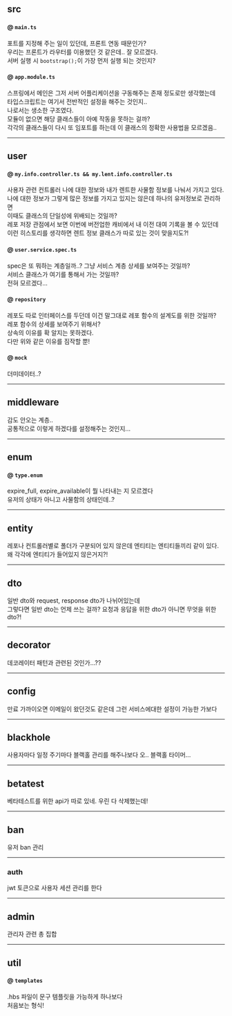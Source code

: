 ## src

#### @ `main.ts`

포트를 지정해 주는 일이 있던데, 프론트 연동 때문인가? <br>
우리는 프론트가 라우터를 이용했던 것 같은데.. 잘 모르겠다. <br>
서버 실행 시 `bootstrap();`이 가장 먼저 실행 되는 것인지?


#### @ `app.module.ts`

스프링에서 메인은 그저 서버 어플리케이션을 구동해주는 존재 정도로만 생각했는데 <br>
타입스크립트는 여기서 전반적인 설정을 해주는 것인지.. <br>
나로서는 생소한 구조였다. <br>
모듈이 없으면 해당 클래스들이 아예 작동을 못하는 걸까? <br>
각각의 클래스들이 다시 또 임포트를 하는데 이 클래스의 정확한 사용법을 모르겠음.. <br>


---

## user

#### @ `my.info.controller.ts && my.lent.info.controller.ts`

사용자 관련 컨트롤러 나에 대한 정보와 내가 렌트한 사물함 정보를 나눠서 가지고 있다. <br>
나에 대한 정보가 그렇게 많은 정보를 가지고 있지는 않은데 하나의 유저정보로 관리하면 <br>
이때도 클래스의 단일성에 위배되는 것일까? <br>
레포 저장 관점에서 보면 이번에 버전업한 캐비에서 내 이전 대여 기록을 볼 수 있던데 <br>
이런 히스토리를 생각하면 렌트 정보 클래스가 따로 있는 것이 맞을지도?!

#### @ `user.service.spec.ts`

spec은 또 뭐하는 계층일까..? 그냥 서비스 계층 상세를 보여주는 것일까? <br>
서비스 클래스가 여기를 통해서 가는 것일까? <br>
전혀 모르겠다...

#### @ `repository`

레포도 따로 인터페이스를 두던데 이건 말그대로 레포 함수의 설계도를 위한 것일까? <br>
레포 함수의 상세를 보여주기 위해서? <br>
상속의 이유를 확 알지는 못하겠다. <br>
다만 위와 같은 이유를 짐작할 뿐!

#### @ `mock`

더미데이터..?

---

## middleware

감도 안오는 계층.. <br>
공통적으로 이렇게 하겠다를 설정해주는 것인지...

---

## enum

#### @ `type.enum`

expire_full, expire_available이 뭘 나타내는 지 모르겠다 <br>
유저의 상태가 아니고 사물함의 상태인데..?

---

## entity

레포나 컨트롤러별로 폴더가 구분되어 있지 않은데 엔티티는 엔티티들끼리 같이 있다. <br>
왜 각각에 엔티티가 들어있지 않은거지?!

---

## dto

일반 dto와 request, response dto가 나뉘어있는데 <br>
그렇다면 일반 dto는 언제 쓰는 걸까? 요청과 응답을 위한 dto가 아니면 무엇을 위한 dto?!

---

## decorator

데코레이터 패턴과 관련된 것인가...??

---

## config

만료 가까이오면 이메일이 왔던것도 같은데 그런 서비스에대한 설정이 가능한 가보다

---

## blackhole

사용자마다 일정 주기마다 블랙홀 관리를 해주나보다
오.. 블랙홀 타이머...

---

## betatest

베타테스트를 위한 api가 따로 있네.
우린 다 삭제했는데!

---

## ban

유저 ban 관리

---

### auth

jwt 토큰으로 사용자 세션 관리를 한다

---

## admin

관리자 관련 총 집합

---

## util

#### @ `templates`

.hbs 파일이 문구 템플릿을 가능하게 하나보다 <br>
처음보는 형식!